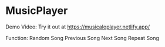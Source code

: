 # MusicPlayer
Demo Video:
Try it out at https://musicaloplayer.netlify.app/

Function:
Random Song
Previous Song
Next Song
Repeat Song
